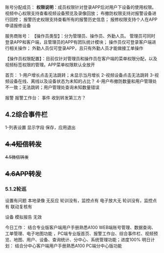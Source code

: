 账号分配成员：
**权限说明**：成员权限针对登录APP后对用户下设备的使用权限。
视频中心权限支持查看视频设备预览及录像回放；
布撤防权限支持对报警设备进行回控；
报警历史权限支持查看所有的报警历史信息；
报修权限支持个人在APP申请报修设备


服务商账号：
【操作员类型】：分为管理员、操作员、外勤人员。
管理员可同时登录APP和客户端，且管理员的APP有团队统计模块；
操作员仅可登录客户端进行相关操作；
外勤人员仅可登录APP，且只有外勤人员才能做接工单操作

【操作员权限配置】：目前仅针对管理员和操作员在客户端的菜单权限分配，以及视频标签权限的管理。APP菜单权限默认全放开


首页：
1-用户增长点击无法跳转；未显示当月增长
2-视频设备点击无法跳转
3-视频设备在线、离线以及设备状态为未知的占比？
4-用户布撤防数量和用户管理处不一致；无法跳转；用户管理处查询未知数量错误

报警
报警工作台：
事件 收到转发第三方？

## 4.2综合事件栏
1-列表设置 显示字段 保存，应用退出


## ~~4.4短信转发~~

~~4.5微信转发~~
## ~~4.6APP转发~~


### 5.1.2轮巡
设置有问题
本地录像 无反应  轮训没有，监控点有
电子放大无  轮训没有，监控点有
联动复核有


设备
模拟报告 无效

今日工作：
结合专业版客户端用户手册熟悉A100 WEB端账号管理、数据查询、工单管理、电子地图功能 ，PC端专业版首页、报警工作台、综合事件栏、视频预览、地图、用户、设备、查询统计、分中心、系统管理功能；进度100%
明日计划：
结合分中心客户端用户手册熟悉A100 PC端分中心版功能